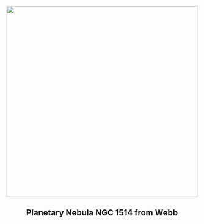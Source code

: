 
<p align="center"><img src="https://apod.nasa.gov/apod/image/2504/NGC1514_WebbSchmidt_960.jpg" width="500" height="500"></p>
<h2 align="center"> Planetary Nebula NGC 1514 from Webb </h2>
